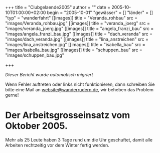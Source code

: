 +++
title = "Clubgelaende2005"
author = ""
date = 2005-10-10T01:00:00+02:00
begin = "2005-10-01"
"gewässer" = []
"länder" = []
"typ" = "wanderfahrt"
[[images]]
title = "Veranda_rohbau"
src = "images/Veranda_rohbau.jpg"
[[images]]
title = "veranda_joerg"
src = "images/veranda_joerg.jpg"
[[images]]
title = "angela_franzi_bau"
src = "images/angela_franzi_bau.jpg"
[[images]]
title = "dach_veranda"
src = "images/dach_veranda.jpg"
[[images]]
title = "lina_anstreichen"
src = "images/lina_anstreichen.jpg"
[[images]]
title = "isabella_bau"
src = "images/isabella_bau.jpg"
[[images]]
title = "schuppen_bau"
src = "images/schuppen_bau.jpg"

+++


*Dieser Bericht wurde automatisch migriert*

Wenn Fehler auftreten oder links nicht funktionieren, dann schreiben Sie bitte eine Mail an website@wanderrudern.de, wir beheben das Problem gerne!



# Der Arbeitsgrosseinsatz vom Oktober 2005.


Mehr als 25 Leute haben 3 Tage rund um die Uhr geschuftet, damit alle Arbeiten rechtzeitig vor dem Winter fertig werden.